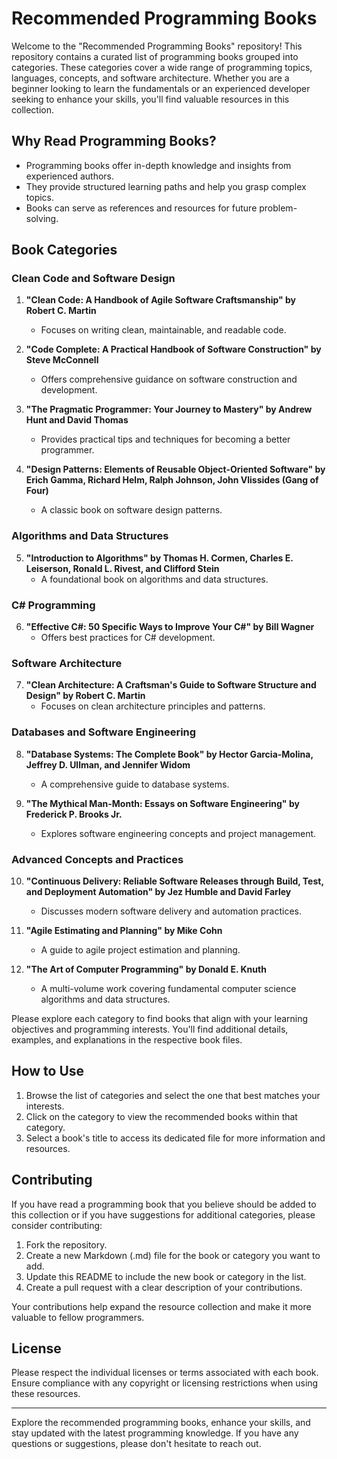 # Recommended Programming Books

Welcome to the "Recommended Programming Books" repository! This repository contains a curated list of programming books grouped into categories. These categories cover a wide range of programming topics, languages, concepts, and software architecture. Whether you are a beginner looking to learn the fundamentals or an experienced developer seeking to enhance your skills, you'll find valuable resources in this collection.

## Why Read Programming Books?

- Programming books offer in-depth knowledge and insights from experienced authors.
- They provide structured learning paths and help you grasp complex topics.
- Books can serve as references and resources for future problem-solving.

## Book Categories

### Clean Code and Software Design

1. **"Clean Code: A Handbook of Agile Software Craftsmanship" by Robert C. Martin**
   - Focuses on writing clean, maintainable, and readable code.

2. **"Code Complete: A Practical Handbook of Software Construction" by Steve McConnell**
   - Offers comprehensive guidance on software construction and development.

3. **"The Pragmatic Programmer: Your Journey to Mastery" by Andrew Hunt and David Thomas**
   - Provides practical tips and techniques for becoming a better programmer.

4. **"Design Patterns: Elements of Reusable Object-Oriented Software" by Erich Gamma, Richard Helm, Ralph Johnson, John Vlissides (Gang of Four)**
   - A classic book on software design patterns.

### Algorithms and Data Structures

5. **"Introduction to Algorithms" by Thomas H. Cormen, Charles E. Leiserson, Ronald L. Rivest, and Clifford Stein**
   - A foundational book on algorithms and data structures.

### C# Programming

6. **"Effective C#: 50 Specific Ways to Improve Your C#" by Bill Wagner**
   - Offers best practices for C# development.

### Software Architecture

7. **"Clean Architecture: A Craftsman's Guide to Software Structure and Design" by Robert C. Martin**
    - Focuses on clean architecture principles and patterns.

### Databases and Software Engineering

8. **"Database Systems: The Complete Book" by Hector Garcia-Molina, Jeffrey D. Ullman, and Jennifer Widom**
    - A comprehensive guide to database systems.

9. **"The Mythical Man-Month: Essays on Software Engineering" by Frederick P. Brooks Jr.**
    - Explores software engineering concepts and project management.

### Advanced Concepts and Practices

10. **"Continuous Delivery: Reliable Software Releases through Build, Test, and Deployment Automation" by Jez Humble and David Farley**
    - Discusses modern software delivery and automation practices.

11. **"Agile Estimating and Planning" by Mike Cohn**
    - A guide to agile project estimation and planning.

12. **"The Art of Computer Programming" by Donald E. Knuth**
    - A multi-volume work covering fundamental computer science algorithms and data structures.

Please explore each category to find books that align with your learning objectives and programming interests. You'll find additional details, examples, and explanations in the respective book files.

## How to Use

1. Browse the list of categories and select the one that best matches your interests.
2. Click on the category to view the recommended books within that category.
3. Select a book's title to access its dedicated file for more information and resources.

## Contributing

If you have read a programming book that you believe should be added to this collection or if you have suggestions for additional categories, please consider contributing:

1. Fork the repository.
2. Create a new Markdown (.md) file for the book or category you want to add.
3. Update this README to include the new book or category in the list.
4. Create a pull request with a clear description of your contributions.

Your contributions help expand the resource collection and make it more valuable to fellow programmers.

## License

Please respect the individual licenses or terms associated with each book. Ensure compliance with any copyright or licensing restrictions when using these resources.

---

Explore the recommended programming books, enhance your skills, and stay updated with the latest programming knowledge. If you have any questions or suggestions, please don't hesitate to reach out.
